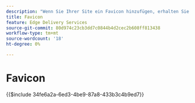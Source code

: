```yaml
---
description: "Wenn Sie Ihrer Site ein Favicon hinzufügen, erhalten Sie einen professionellen Einblick in Ihre Browser der Besucher’s:"
title: Favicon
feature: Edge Delivery Services
source-git-commit: 80d974c23cb3dd7c0844b4d2cec2b608ff813438
workflow-type: tm+mt
source-wordcount: '18'
ht-degree: 0%

---
```


# Favicon

{{$include 34fe6a2a-6ed3-4be9-87a8-433b3c4b9ed7}}